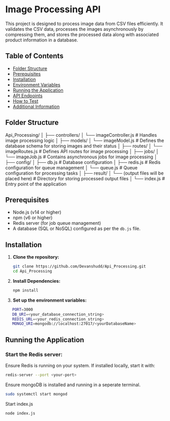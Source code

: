 # Image Processing API

This project is designed to process image data from CSV files efficiently. It validates the CSV data, processes the images asynchronously by compressing them, and stores the processed data along with associated product information in a database.

## Table of Contents

- [Folder Structure](#folder-structure)
- [Prerequisites](#prerequisites)
- [Installation](#installation)
- [Environment Variables](#environment-variables)
- [Running the Application](#running-the-application)
- [API Endpoints](#api-endpoints)
- [How to Test](#how-to-test)
- [Additional Information](#additional-information)

## Folder Structure

Api_Processing/
│
├── controllers/
│ └── imageController.js # Handles image processing logic
│
├── models/
│ └── imageModel.js # Defines the database schema for storing images and their status
│
├── routes/
│ └── imageRoutes.js # Defines API routes for image processing
│
├── jobs/
│ └── imageJob.js # Contains asynchronous jobs for image processing
│
├── config/
│ ├── db.js # Database configuration
│ ├── redis.js # Redis configuration for queue management
│ └── queue.js # Queue configuration for processing tasks
│
├── result/
│ └── (output files will be placed here) # Directory for storing processed output files
│
└── index.js # Entry point of the application

## Prerequisites

- Node.js (v14 or higher)
- npm (v6 or higher)
- Redis server (for job queue management)
- A database (SQL or NoSQL) configured as per the `db.js` file.

## Installation

1. **Clone the repository:**

   ```bash
   git clone https://github.com/Devanshudd/Api_Processing.git
   cd Api_Processing
   ```

2. **Install Dependencies:**

   ```bash
   npm install
   ```

3. **Set up the environment variables:**

```bash
   PORT=3000
   DB_URI=<your_database_connection_string>
   REDIS_URL=<your_redis_connection_string>
   MONGO_URI=mongodb://localhost:27017/<yourDatabaseName>
```

## Running the Application

### Start the Redis server:

Ensure Redis is running on your system. If installed locally, start it with:

```bash
redis-server --port <your-port>
```

Ensure mongoDB is installed and running in a seperate terminal.

```bash
sudo systemctl start mongod
```

Start index.js

```bash
node index.js
```
